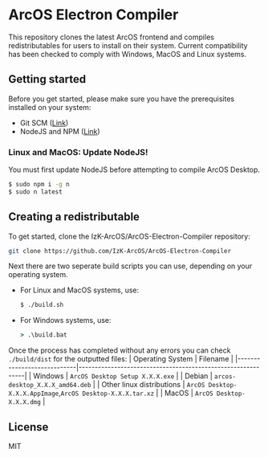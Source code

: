 # ArcOS Electron Compiler

This repository clones the latest ArcOS frontend and compiles redistributables for users to install on their system. Current compatibility has been checked to comply with Windows, MacOS and Linux systems.

## Getting started

Before you get started, please make sure you have the prerequisites installed on your system:

- Git SCM ([Link](https://git-scm.com/downloads))
- NodeJS and NPM ([Link](https://nodejs.org/))

### Linux and MacOS: Update NodeJS!

You must first update NodeJS before attempting to compile ArcOS Desktop.

```bash
$ sudo npm i -g n
$ sudo n latest
```

## Creating a redistributable

To get started, clone the IzK-ArcOS/ArcOS-Electron-Compiler repository:

```bash
git clone https://github.com/IzK-ArcOS/ArcOS-Electron-Compiler
```

Next there are two seperate build scripts you can use, depending on your operating system.

- For Linux and MacOS systems, use:
  ```bash
  $ ./build.sh
  ```
- For Windows systems, use:
  ```bat
  > .\build.bat
  ```

Once the process has completed without any errors you can check `./build/dist` for the outputted files:
| Operating System | Filename |
|----------------------------|-------------------------------------------------------------|
| Windows | `ArcOS Desktop Setup X.X.X.exe` |
| Debian | `arcos-desktop_X.X.X_amd64.deb` |
| Other linux distributions | `ArcOS Desktop-X.X.X.AppImage`,`ArcOS Desktop-X.X.X.tar.xz` |
| MacOS | `ArcOS Desktop-X.X.X.dmg` |

## License

MIT
